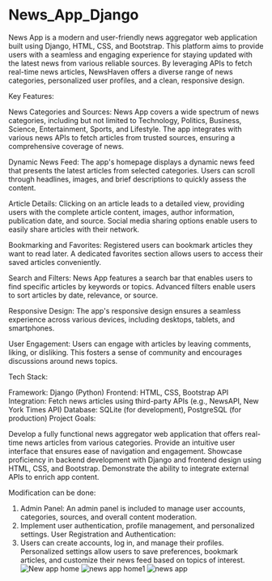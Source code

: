 # News_App_Django
News App is a modern and user-friendly news aggregator web application built using Django, HTML, CSS, and Bootstrap. This platform aims to provide users with a seamless and engaging experience for staying updated with the latest news from various reliable sources.
By leveraging APIs to fetch real-time news articles, NewsHaven offers a diverse range of news categories, personalized user profiles, and a clean, responsive design.

Key Features:

News Categories and Sources:
News App covers a wide spectrum of news categories, including but not limited to Technology, Politics, Business, Science, Entertainment, Sports, and Lifestyle. The app integrates with various news APIs to fetch articles from trusted sources, ensuring a comprehensive coverage of news.

Dynamic News Feed:
The app's homepage displays a dynamic news feed that presents the latest articles from selected categories. Users can scroll through headlines, images, and brief descriptions to quickly assess the content.

Article Details:
Clicking on an article leads to a detailed view, providing users with the complete article content, images, author information, publication date, and source. Social media sharing options enable users to easily share articles with their network.

Bookmarking and Favorites:
Registered users can bookmark articles they want to read later. A dedicated favorites section allows users to access their saved articles conveniently.

Search and Filters:
News App features a search bar that enables users to find specific articles by keywords or topics. Advanced filters enable users to sort articles by date, relevance, or source.

Responsive Design:
The app's responsive design ensures a seamless experience across various devices, including desktops, tablets, and smartphones.

User Engagement:
Users can engage with articles by leaving comments, liking, or disliking. This fosters a sense of community and encourages discussions around news topics.

Tech Stack:

Framework: Django (Python)
Frontend: HTML, CSS, Bootstrap
API Integration: Fetch news articles using third-party APIs (e.g., NewsAPI, New York Times API)
Database: SQLite (for development), PostgreSQL (for production)
Project Goals:

Develop a fully functional news aggregator web application that offers real-time news articles from various categories.
Provide an intuitive user interface that ensures ease of navigation and engagement.
Showcase proficiency in backend development with Django and frontend design using HTML, CSS, and Bootstrap.
Demonstrate the ability to integrate external APIs to enrich app content.

Modification can be done:
1. Admin Panel:
    An admin panel is included to manage user accounts, categories, sources, and overall content moderation.
2. Implement user authentication, profile management, and personalized settings.
    User Registration and Authentication:
3. Users can create accounts, log in, and manage their profiles. Personalized settings allow users to save preferences, bookmark articles, and customize their news feed based on topics of interest.
![New app home](https://github.com/satyaS567/News_App_Django/assets/66719292/2421ecb5-abad-448c-af8b-a8a0028b6624)
![news app home1](https://github.com/satyaS567/News_App_Django/assets/66719292/46caa8a5-2fdb-4ed8-80a2-3324344a9509)
![news app](https://github.com/satyaS567/News_App_Django/assets/66719292/13e998c2-47d0-4dc2-a977-3f72906a0ccb)






